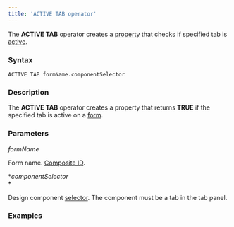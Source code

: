 ```yaml
---
title: 'ACTIVE TAB operator'
---
```


The **ACTIVE TAB** operator creates a [property](Properties.md) that checks if specified tab is [active](Activity_ACTIVE_.md).

### Syntax 

    ACTIVE TAB formName.componentSelector

### Description

The **ACTIVE TAB** operator creates a property that returns **TRUE** if the specified tab is active on a [form](Forms.md). 

### Parameters

*formName*

Form name. [Composite ID](IDs_1573053.html#IDs-cid).

**componentSelector*  
*

Design component [selector](DESIGN-instruction_4718609.html#DESIGNinstruction-selector). The component must be a tab in the tab panel.

### Examples

